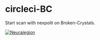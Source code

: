 # circleci-BC
Start scan with nexpolit on Broken-Crystals.

[![Neuralegion](https://circleci.com/gh/danizz91/circleci-BC.svg?style=svg)](https://app.circleci.com/pipelines/github/Neuralegion/circleci-BC?branch=circleci-project-setup)
